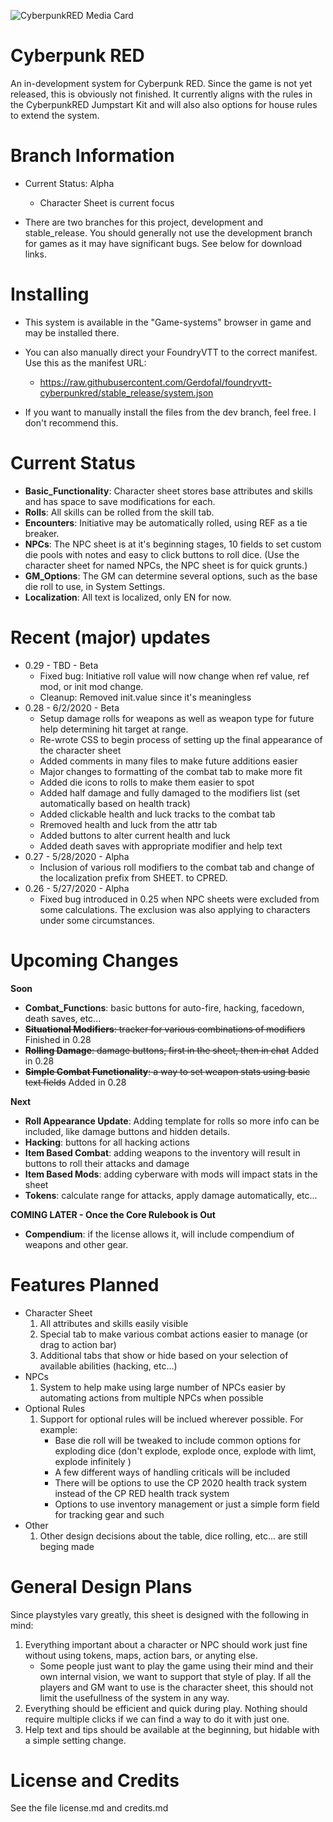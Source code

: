 ![CyberpunkRED Media Card](https://github.com/Gerdofal/foundryvtt-cyberpunkred/blob/development/css/cpredmediacard.png?raw=true "CyberpunkRED Media Card")
# Cyberpunk RED

An in-development system for Cyberpunk RED. Since the game is not yet released, this is obviously not finished. It currently aligns with the rules in the CyberpunkRED Jumpstart Kit and will also also options for house rules to extend the system.

# Branch Information

- Current Status: Alpha
  - Character Sheet is current focus

- There are two branches for this project, development and stable_release. You should generally not use the development branch for games as it may have significant bugs. See below for download links.

# Installing

- This system is available in the "Game-systems" browser in game and may be installed there.

- You can also manually direct your FoundryVTT to the correct manifest. Use this as the manifest URL:
  - https://raw.githubusercontent.com/Gerdofal/foundryvtt-cyberpunkred/stable_release/system.json

- If you want to manually install the files from the dev branch, feel free. I don't recommend this.

# Current Status
- **Basic_Functionality**: Character sheet stores base attributes and skills and has space to save modifications for each.
- **Rolls**: All skills can be rolled from the skill tab.
- **Encounters**: Initiative may be automatically rolled, using REF as a tie breaker.
- **NPCs**: The NPC sheet is at it's beginning stages, 10 fields to set custom die pools with notes and easy to click buttons to roll dice. (Use the character sheet for named NPCs, the NPC sheet is for quick grunts.)
- **GM_Options**: The GM can determine several options, such as the base die roll to use, in System Settings.
- **Localization**: All text is localized, only EN for now.

# Recent (major) updates
- 0.29 - TBD - Beta
  - Fixed bug: Initiative roll value will now change when ref value, ref mod, or init mod change.
  - Cleanup: Removed init.value since it's meaningless
- 0.28 - 6/2/2020 - Beta
  - Setup damage rolls for weapons as well as weapon type for future help determining hit target at range.
  - Re-wrote CSS to begin process of setting up the final appearance of the character sheet
  - Added comments in many files to make future additions easier
  - Major changes to formatting of the combat tab to make more fit
  - Added die icons to rolls to make them easier to spot
  - Added half damage and fully damaged to the modifiers list (set automatically based on health track)
  - Added clickable health and luck tracks to the combat tab
  - Rremoved health and luck from the attr tab
  - Added buttons to alter current health and luck
  - Added death saves with appropriate modifier and help text
- 0.27 - 5/28/2020 - Alpha
  - Inclusion of various roll modifiers to the combat tab and change of the localization prefix from SHEET. to CPRED.
- 0.26 - 5/27/2020 - Alpha
  - Fixed bug introduced in 0.25 when NPC sheets were excluded from some calculations. The exclusion was also applying to characters under some circumstances.

# Upcoming Changes

**Soon**
- **Combat_Functions**: basic buttons for auto-fire, hacking, facedown, death saves, etc...
- ~~**Situational Modifiers**: tracker for various combinations of modifiers~~ Finished in 0.28
- ~~**Rolling Damage**: damage buttons, first in the sheet, then in chat~~ Added in 0.28
- ~~**Simple Combat Functionality**: a way to set weapon stats using basic text fields~~ Added in 0.28

**Next**
- **Roll Appearance Update**: Adding template for rolls so more info can be included, like damage buttons and hidden details.
- **Hacking**: buttons for all hacking actions
- **Item Based Combat**: adding weapons to the inventory will result in buttons to roll their attacks and damage
- **Item Based Mods**: adding cyberware with mods will impact stats in the sheet
- **Tokens**: calculate range for attacks, apply damage automatically, etc...

**COMING LATER - Once the Core Rulebook is Out**
- **Compendium**: if the license allows it, will include compendium of weapons and other gear.

# Features Planned

- Character Sheet
  1. All attributes and skills easily visible
  2. Special tab to make various combat actions easier to manage (or drag to action bar)
  3. Additional tabs that show or hide based on your selection of available abilities (hacking, etc...)
- NPCs
  1. System to help make using large number of NPCs easier by automating actions from multiple NPCs when possible
- Optional Rules
  1. Support for optional rules will be inclued wherever possible. For example:
     - Base die roll will be tweaked to include common options for exploding dice (don't explode, explode once, explode with limt, explode infinitely )
     - A few different ways of handling criticals will be included
     - There will be options to use the CP 2020 health track system instead of the CP RED health track system
     - Options to use inventory management or just a simple form field for tracking gear and such
- Other
  1. Other design decisions about the table, dice rolling, etc... are still beging made
  
# General Design Plans

Since playstyles vary greatly, this sheet is designed with the following in mind:

1. Everything important about a character or NPC should work just fine without using tokens, maps, action bars, or anyting else.
   - Some people just want to play the game using their mind and their own internal vision, we want to support that style of play. If all the players and GM want to use is the character sheet, this should not limit the usefullness of the system in any way.
2. Everything should be efficient and quick during play. Nothing should require multiple clicks if we can find a way to do it with just one.
3. Help text and tips should be available at the beginning, but hidable with a simple setting change.

# License and Credits

See the file license.md and credits.md

